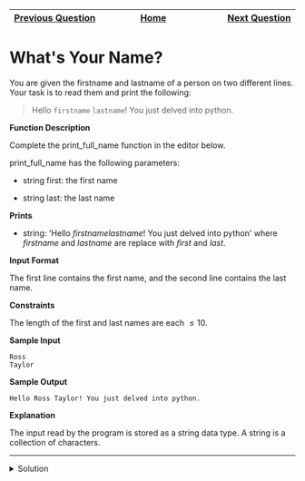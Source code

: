 | <img width=1000>[Previous Question](https://github.com/Kevin-Lago/python-hackerrank-solutions/tree/main/src/python/strings/string_split_and_join)</img> | <img width=1000>[Home](https://github.com/Kevin-Lago/python-hackerrank-solutions)</img> | <img width=1000>[Next Question](https://github.com/Kevin-Lago/python-hackerrank-solutions/tree/main/src/python/strings/mutations)</img> |
|:---|:---:|---:|

# What's Your Name?

You are given the firstname and lastname of a person on two different lines. Your task is to read them and print the following:

> Hello ```firstname``` ```lastname```! You just delved into python.

__Function Description__

Complete the print_full_name function in the editor below.

print_full_name has the following parameters:

- string first: the first name

- string last: the last name

__Prints__

- string: 'Hello $firstname lastname$! You just delved into python' where $firstname$ and $lastname$ are replace with $first$ and $last$.

__Input Format__

The first line contains the first name, and the second line contains the last name.

__Constraints__

The length of the first and last names are each $\le 10$.

__Sample Input__

```
Ross
Taylor
```

__Sample Output__

```
Hello Ross Taylor! You just delved into python.
```

__Explanation__

The input read by the program is stored as a string data type. A string is a collection of characters.

---

<details><summary>Solution</summary>
    
```python
def print_full_name(first, last):
    print(f"Hello {first} {last}! You just delved into python.")


if __name__ == '__main__':
    first_name = input()
    last_name = input()
    print_full_name(first_name, last_name)
```
</details>
